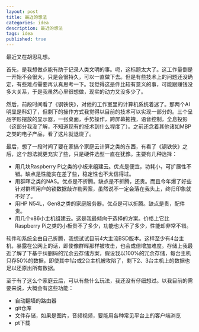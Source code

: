 ```yaml
---
layout: post
title: 最近的想法
categories: idea
description: 最近的想法
tags: idea
published: true
---
```


最近又在胡思乱想。

首先，是我想做点能有助于记录人类文明的事。呃，这标题太大了。这工作量倒是一开始不会很大，只是会很持久，可以一直做下去。但是有些技术上的问题还没确定，有些难点需要再认真思考一下。我觉得这是件比较有意义的事，可能跟赚钱没多大关系，于是我虽然心里很想做，现实的动力又没多少了。

然后，前段时间看了《钢铁侠》，对他的工作室里的计算机系统着迷了。那两个AI明显是科幻了，但剩下的操作方式我觉得以目前的技术可以实现一部分的。三个呈品字形摆放的显示器，一张桌面，手势操作，跨屏幕拖拽，语音控制，全息投影（这部分我没了解，不知道现有的技术到什么程度了）。之前还念着其他诸如MBP之类的电子产品，看了这片就退烧了。

最后，想了一段时间了要在家搞个家庭云计算之类的东西，有看了《钢铁侠》之后，这个想法就更充实了些，只是硬件选型一直在犹豫。主要有几种选择：

- 用几块Raspberry Pi之类的小板来组建云。优点是便宜，功耗小，可扩展性不错。缺点是性能实在差了些，稳定性也不太信得过。
- 用群晖之类的NAS。优点是不折腾。缺点是不折腾，还贵。而且今年爆了好些针对群晖用户的锁数据敲诈勒索案，虽然说不一定会落在我头上，终归印象就不好了。
- 用HP N54L，Gen8之类的家庭服务器。优点是可以折腾。缺点是贵，配件贵。
- 用几个x86小主机组建云。这是我最倾向于选择的方案。价格上它比Raspberry Pi之类的小板贵不了多少，功能也大不了多少，性能却非常不错。

软件和系统全由自己折腾，我想试试目前4大主流BSD版本。这样至少有4台主机，暴露在公网上的话，即使像群晖那样被攻击，也会成倍增加难度。存储上我最近了解了下基于纠删码的冗余云存储方案，假设我以100%的冗余存储，每台主机只存50%的数据，即使其中1台或2台主机被攻陷了，剩下2、3台主机上的数据也足以还原出所有数据。

至于有了这么个家庭云后，可以有些什么玩法，我还没有仔细想过。以我目前的需要来说，大概会有这些功能：

- 自动翻墙的路由器
- git仓库
- 文件存储，如果是图片，音频视频，要能用各种常见平台上的客户端浏览
- pt下载
